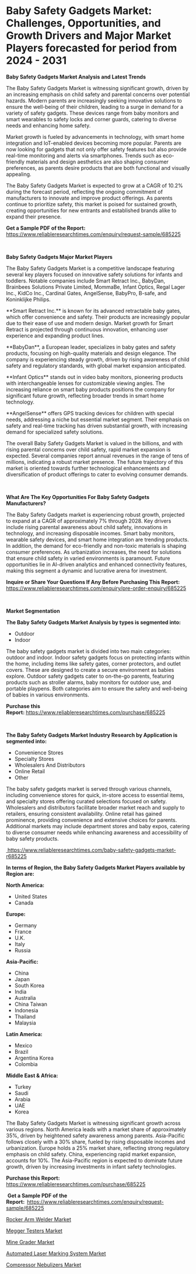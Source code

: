 <p><h1>Baby Safety Gadgets Market: Challenges, Opportunities, and Growth Drivers and Major Market Players forecasted for period from 2024 - 2031</h1></p><p><strong>Baby Safety Gadgets Market Analysis and Latest Trends</strong></p>
<p><p>The Baby Safety Gadgets Market is witnessing significant growth, driven by an increasing emphasis on child safety and parental concerns over potential hazards. Modern parents are increasingly seeking innovative solutions to ensure the well-being of their children, leading to a surge in demand for a variety of safety gadgets. These devices range from baby monitors and smart wearables to safety locks and corner guards, catering to diverse needs and enhancing home safety.</p><p>Market growth is fueled by advancements in technology, with smart home integration and IoT-enabled devices becoming more popular. Parents are now looking for gadgets that not only offer safety features but also provide real-time monitoring and alerts via smartphones. Trends such as eco-friendly materials and design aesthetics are also shaping consumer preferences, as parents desire products that are both functional and visually appealing.</p><p>The Baby Safety Gadgets Market is expected to grow at a CAGR of 10.2% during the forecast period, reflecting the ongoing commitment of manufacturers to innovate and improve product offerings. As parents continue to prioritize safety, this market is poised for sustained growth, creating opportunities for new entrants and established brands alike to expand their presence.</p></p>
<p><strong>Get a Sample PDF of the Report:&nbsp;</strong> <a href="https://www.reliableresearchtimes.com/enquiry/request-sample/685225?utm_campaign=1776&utm_medium=2&utm_source=Github&utm_content=ia&utm_term=20102024&utm_id=baby-safety-gadgets">https://www.reliableresearchtimes.com/enquiry/request-sample/685225</a></p>
<p>&nbsp;</p>
<p><strong>Baby Safety Gadgets Major Market Players</strong></p>
<p><p>The Baby Safety Gadgets Market is a competitive landscape featuring several key players focused on innovative safety solutions for infants and toddlers. Notable companies include Smart Retract Inc., BabyDan, Brainbees Solutions Private Limited, MommaBe, Infant Optics, Regal Lager Inc., KidCo Inc., Cardinal Gates, AngelSense, BabyPro, B-safe, and Koninklijke Philips.</p><p>**Smart Retract Inc.** is known for its advanced retractable baby gates, which offer convenience and safety. Their products are increasingly popular due to their ease of use and modern design. Market growth for Smart Retract is projected through continuous innovation, enhancing user experience and expanding product lines.</p><p>**BabyDan**, a European leader, specializes in baby gates and safety products, focusing on high-quality materials and design elegance. The company is experiencing steady growth, driven by rising awareness of child safety and regulatory standards, with global market expansion anticipated.</p><p>**Infant Optics** stands out in video baby monitors, pioneering products with interchangeable lenses for customizable viewing angles. The increasing reliance on smart baby products positions the company for significant future growth, reflecting broader trends in smart home technology.</p><p>**AngelSense** offers GPS tracking devices for children with special needs, addressing a niche but essential market segment. Their emphasis on safety and real-time tracking has driven substantial growth, with increasing demand for specialized safety solutions.</p><p>The overall Baby Safety Gadgets Market is valued in the billions, and with rising parental concerns over child safety, rapid market expansion is expected. Several companies report annual revenues in the range of tens of millions, indicating a robust market presence. The future trajectory of this market is oriented towards further technological enhancements and diversification of product offerings to cater to evolving consumer demands.</p></p>
<p>&nbsp;</p>
<p><strong>What Are The Key Opportunities For Baby Safety Gadgets Manufacturers?</strong></p>
<p><p>The Baby Safety Gadgets market is experiencing robust growth, projected to expand at a CAGR of approximately 7% through 2028. Key drivers include rising parental awareness about child safety, innovations in technology, and increasing disposable incomes. Smart baby monitors, wearable safety devices, and smart home integration are trending products. In addition, the demand for eco-friendly and non-toxic materials is shaping consumer preferences. As urbanization increases, the need for solutions that ensure child safety in varied environments is paramount. Future opportunities lie in AI-driven analytics and enhanced connectivity features, making this segment a dynamic and lucrative arena for investment.</p></p>
<p><strong>Inquire or Share Your Questions If Any Before Purchasing This Report:</strong> <a href="https://www.reliableresearchtimes.com/enquiry/pre-order-enquiry/685225?utm_campaign=1776&utm_medium=2&utm_source=Github&utm_content=ia&utm_term=20102024&utm_id=baby-safety-gadgets">https://www.reliableresearchtimes.com/enquiry/pre-order-enquiry/685225</a></p>
<p>&nbsp;</p>
<p><strong>Market Segmentation</strong></p>
<p><strong>The Baby Safety Gadgets Market Analysis by types is segmented into:</strong></p>
<p><ul><li>Outdoor</li><li>Indoor</li></ul></p>
<p><p>The baby safety gadgets market is divided into two main categories: outdoor and indoor. Indoor safety gadgets focus on protecting infants within the home, including items like safety gates, corner protectors, and outlet covers. These are designed to create a secure environment as babies explore. Outdoor safety gadgets cater to on-the-go parents, featuring products such as stroller alarms, baby monitors for outdoor use, and portable playpens. Both categories aim to ensure the safety and well-being of babies in various environments.</p></p>
<p><strong>Purchase this Report:&nbsp;</strong><a href="https://www.reliableresearchtimes.com/purchase/685225?utm_campaign=1776&utm_medium=2&utm_source=Github&utm_content=ia&utm_term=20102024&utm_id=baby-safety-gadgets">https://www.reliableresearchtimes.com/purchase/685225</a></p>
<p>&nbsp;</p>
<p><strong>The Baby Safety Gadgets Market Industry Research by Application is segmented into:</strong></p>
<p><ul><li>Convenience Stores</li><li>Specialty Stores</li><li>Wholesalers And Distributors</li><li>Online Retail</li><li>Other</li></ul></p>
<p><p>The baby safety gadgets market is served through various channels, including convenience stores for quick, in-store access to essential items, and specialty stores offering curated selections focused on safety. Wholesalers and distributors facilitate broader market reach and supply to retailers, ensuring consistent availability. Online retail has gained prominence, providing convenience and extensive choices for parents. Additional markets may include department stores and baby expos, catering to diverse consumer needs while enhancing awareness and accessibility of baby safety products.</p></p>
<p><a href="https://www.reliableresearchtimes.com/baby-safety-gadgets-market-r685225?utm_campaign=1776&utm_medium=2&utm_source=Github&utm_content=ia&utm_term=20102024&utm_id=baby-safety-gadgets">&nbsp;https://www.reliableresearchtimes.com/baby-safety-gadgets-market-r685225</a></p>
<p><strong>In terms of Region, the Baby Safety Gadgets Market Players available by Region are:</strong></p>
<p>
    <p> <strong> North America: </strong>
        <ul>
            <li>United States</li>
            <li>Canada</li>
        </ul>
        </p> 
    <p> <strong> Europe: </strong>
        <ul>
            <li>Germany</li>
            <li>France</li>
            <li>U.K.</li>
            <li>Italy</li>
            <li>Russia</li>
        </ul>
        </p> 
    <p> <strong> Asia-Pacific: </strong>
        <ul>
            <li>China</li>
            <li>Japan</li>
            <li>South Korea</li>
            <li>India</li>
            <li>Australia</li>
            <li>China Taiwan</li>
            <li>Indonesia</li>
            <li>Thailand</li>
            <li>Malaysia</li>
        </ul>
        </p> 
    <p> <strong> Latin America: </strong>
        <ul>
            <li>Mexico</li>
            <li>Brazil</li>
            <li>Argentina Korea</li>
            <li>Colombia</li>
        </ul>
        </p> 
    <p> <strong> Middle East & Africa: </strong>
        <ul>
            <li>Turkey</li>
            <li>Saudi</li>
            <li>Arabia</li>
            <li>UAE</li>
            <li>Korea</li>
        </ul>
    </p>
    </p>
<p><p>The Baby Safety Gadgets Market is witnessing significant growth across various regions. North America leads with a market share of approximately 35%, driven by heightened safety awareness among parents. Asia-Pacific follows closely with a 30% share, fueled by rising disposable incomes and urbanization. Europe holds a 25% market share, reflecting strong regulatory emphasis on child safety. China, experiencing rapid market expansion, accounts for 10%. The Asia-Pacific region is expected to dominate future growth, driven by increasing investments in infant safety technologies.</p></p>
<p><strong>Purchase this Report: </strong><a href="https://www.reliableresearchtimes.com/purchase/685225?utm_campaign=1776&utm_medium=2&utm_source=Github&utm_content=ia&utm_term=20102024&utm_id=baby-safety-gadgets">https://www.reliableresearchtimes.com/purchase/685225</a></p>
<p>&nbsp;<strong>Get a Sample PDF of the Report:&nbsp;&nbsp;</strong><a href="https://www.reliableresearchtimes.com/enquiry/request-sample/685225?utm_campaign=1776&utm_medium=2&utm_source=Github&utm_content=ia&utm_term=20102024&utm_id=baby-safety-gadgets">https://www.reliableresearchtimes.com/enquiry/request-sample/685225</a></p>
<p><strong></strong></p>
<p><p><a href="https://www.linkedin.com/pulse/navigating-rocker-arm-welder-market-expert-analysis-forecast-beb9e?utm_campaign=1776&utm_medium=2&utm_source=Github&utm_content=ia&utm_term=20102024&utm_id=baby-safety-gadgets">Rocker Arm Welder Market</a></p><p><a href="https://www.linkedin.com/pulse/megger-testers-momentum-charting-85-cagr-path-2024-2031-retromarket-htume?utm_campaign=1776&utm_medium=2&utm_source=Github&utm_content=ia&utm_term=20102024&utm_id=baby-safety-gadgets">Megger Testers Market</a></p><p><a href="https://www.linkedin.com/pulse/mine-grader-market-ecosystem-competitive-landscape-strategic-xfmce?utm_campaign=1776&utm_medium=2&utm_source=Github&utm_content=ia&utm_term=20102024&utm_id=baby-safety-gadgets">Mine Grader Market</a></p><p><a href="https://www.linkedin.com/pulse/automated-laser-marking-system-market-global-insights-rolve?utm_campaign=1776&utm_medium=2&utm_source=Github&utm_content=ia&utm_term=20102024&utm_id=baby-safety-gadgets">Automated Laser Marking System Market</a></p><p><a href="https://www.linkedin.com/pulse/compressor-nebulizers-market-size-share-growth-analysis-type-k2vzc?utm_campaign=1776&utm_medium=2&utm_source=Github&utm_content=ia&utm_term=20102024&utm_id=baby-safety-gadgets">Compressor Nebulizers Market</a></p></p>